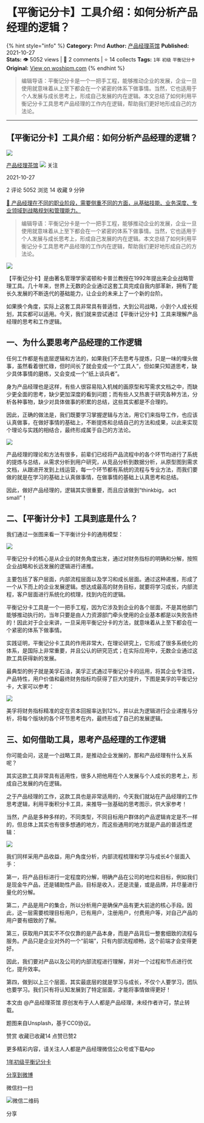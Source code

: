 # 【平衡记分卡】工具介绍：如何分析产品经理的逻辑？
{% hint style="info" %}
**Category:** Pmd
**Author:** [产品经理茶馆](https://www.woshipm.com/u/1132111)
**Published:** 2021-10-27  
**Stats:** 👁️ 5052 views | 💬 2 comments | ⭐ 14 collects
**Tags:** `1年` `初级` `平衡记分卡`
**Original:** [View on woshipm.com](https://www.woshipm.com/pmd/5189654.html)
{% endhint %}
> 编辑导语：平衡记分卡是一个一把手工程，能够推动企业的发展，企业一旦使用就意味着从上至下都会在一个紧密的体系下做事情。当然，它也适用于个人发展与成长思考上，形成自己发展的内在逻辑。本文总结了如何利用平衡记分卡工具思考产品经理的工作内在逻辑，帮助我们更好地形成自己的方法论。

---

## 【平衡记分卡】工具介绍：如何分析产品经理的逻辑？

[![](https://static.qidianla.com/woshipm_def_head_1.jpg?imageView2/1/w/72/h/72/q/100)](https://www.woshipm.com/u/1132111)

[产品经理茶馆](https://www.woshipm.com/u/1132111) ![](https://static.woshipm.com/tag/1101_1@2x.png) 关注

2021-10-27

2 评论 5052 浏览 14 收藏 9 分钟

[🔗 产品经理在不同的职业阶段，需要侧重不同的方面，从基础技能、业务深度、专业领域到战略规划和管理能力。](https://ke.qidianla.com/courses/90pm)

> 编辑导语：平衡记分卡是一个一把手工程，能够推动企业的发展，企业一旦使用就意味着从上至下都会在一个紧密的体系下做事情。当然，它也适用于个人发展与成长思考上，形成自己发展的内在逻辑。本文总结了如何利用平衡记分卡工具思考产品经理的工作内在逻辑，帮助我们更好地形成自己的方法论。

![](https://image.woshipm.com/wp-files/2021/10/6Nwh8aygINTykzlxH4CI.jpg)

【平衡记分卡】是由著名管理学家诺顿和卡普兰教授在1992年提出来企业战略管理工具。几十年来，世界上无数的企业通过这套工具完成自我内部革新，拥有了能长久发展的不断迭代的基础能力，让企业的未来上了一个新的台阶。

如果换个角度，实际上这套工具非常具有普适性，大到公司战略，小到个人成长规划，其实都可以适用。今天，我们就来尝试通过【平衡计记分卡】工具来理解产品经理的思考和工作逻辑。

## 一、为什么要思考产品经理的工作逻辑

任何工作都是有底层逻辑和方法的，如果我们不去思考与提炼，只是一味的埋头做事，虽然看着很忙碌，但时间长了就会变成一个“工具人”，但如果只知道思考，缺少具体事情的磨练，又会变成一个“纸上谈兵者”。

身为产品经理也是这样，有些人很容易陷入机械的画原型和写需求文档之中，而缺少更全面的思考，缺少更加深度的看到问题；而有些人又热衷于研究各种方法，分析各种事物，缺少对具体做事的积累的总结，这些其实都是不合理的。

因此，正确的做法是，我们既要学习掌握逻辑与方法，用它们来指导工作，也应该认真做事，在做好事情的基础上，不断提炼和总结自己的方法和成果，以此来实现个理论与实践的相结合，最终形成属于自己的方法论。

![](https://image.woshipm.com/wp-files/2021/10/4NmWcqnZwjLIUr9ZSX3J.png)

产品经理的理论和方法有很多，前辈们已经将产品流程中的各个环节均进行了系统的提炼与总结，从需求分析到用户研究，从竞品分析到数据分析，从原型图到需求文档，从跟进开发到上线运营，每一个环节都有系统的流程与专业方法，而我们要做的就是在学习的基础上认真做事情，在做事情的基础上认真思考和总结。

因此，做好产品经理的，逻辑其实很重要，而且应该做到“thinkbig， act small”！

## 二、【平衡计分卡】工具到底是什么？

我们通过一张图来看一下平衡计分卡的通用模型：

![](https://image.woshipm.com/wp-files/2021/10/GDx0gFizrtsVRPvQ79UA.png)

平衡记分卡的核心是从企业的财务角度出发，通过对财务指标的明确和分解，按照企业战略和长远发展的逻辑进行递推。

主要包括了客户层面，内部流程层面以及学习和成长层面。通过这种递推，形成了一个从下而上的企业发展逻辑。想达成最高的财务目标，就要将学习成长，内部流程，客户层面进行系统化的梳理，找到内在的逻辑。

平衡记分卡工具是一个一把手工程，因为它涉及到企业的各个层面，不是其他部门能够推动执行的，当年只要是由人力资源部门牵头使用的企业基本都是以失败告终的！因此对于企业来讲，一旦采用平衡记分卡的方法，就意味着从上至下都会在一个紧密的体系下做事情。

实践证明，平衡记分卡工具的作用非常大，在理论研究上，它形成了很多系统化的体系，是国际上非常重要，并且公认的研究范式；在实际应用中，无数企业通过这款工具获得新的发展。

最典型的例子就是美孚石油，美孚正式通过平衡记分卡的运用，将其企业专注性，产品特性，用户价值和最终财务指标均获得了巨大的提升，下图是美孚的平衡记分卡，大家可以参考：

![](https://image.woshipm.com/wp-files/2021/10/TbAqk3Aje8tOlQQWw27l.jpeg)

美孚将财务指标精准的定在资本回报率达到12%，并以此为逻辑进行企业递推与分析，将每个版块的各个环节思考在内，最终形成了自己的发展逻辑。

## 三、如何借助工具，思考产品经理的工作逻辑

你可能会问，这是一个战略工具，是推动企业发展的，那和产品经理有什么关系呢？

其实这款工具非常具有适用性，很多人把他用在个人发展与个人成长的思考上，形成自己发展的内在逻辑。

之于产品经理的工作，这款工具也是非常适用的，今天我们就站在产品经理的工作思考逻辑，利用平衡积分卡工具，来推导一张基础的思考图示，供大家参考！

当然，产品是多种多样的，不同类型，不同目标用户群体的产品逻辑肯定是不一样的，但总体上其实也有很多想通的地方，而这些通用的地方就是产品的普适性逻辑：

![](https://image.woshipm.com/wp-files/2021/10/AvgMSLtEYhk0k9kT0XW0.png)

我们同样采用产品收益，用户角度分析，内部流程梳理和学习与成长4个层面入手：

第一，将产品目标进行一定程度的分解，明确产品在公司的地位和目标，例如我们是现金牛产品，还是辅助性产品，目标是收入，还是流量，或是品牌，并尽量进行量化的分解。

第二，产品是用户的集合，所以分析用户是确保产品有更大前途的核心手段。因此，这一层需要梳理目标用户，已有用户，注册用户，付费用户等，对自己产品的用户要有细致的了解。

第三，获取用户其实不不仅仅靠的是产品本身，而是产品背后一整套细致的流程与服务。产品只是企业对外的一个“前端”，只有内部流程顺畅，这个前端才会变得更好。

因此，我们要对产品以及公司的内部流程进行理解，并对一个过程和节点进行优化，提升效率。

第四，做到以上三个层面，其实最底层的就是学习与成长，不仅个人要学习，团队也要学习。我们只有将认知发展到了特定层面，才能将事情做得更好！

本文由 @产品经理茶馆 原创发布于人人都是产品经理，未经作者许可，禁止转载。

题图来自Unsplash，基于CC0协议。

赞赏 收藏已收藏14 点赞已赞2

更多精彩内容，请关注人人都是产品经理微信公众号或下载App

[1年](https://www.woshipm.com/tag/1%e5%b9%b4)[初级](https://www.woshipm.com/tag/%e5%88%9d%e7%ba%a7)[平衡记分卡](https://www.woshipm.com/tag/%e5%b9%b3%e8%a1%a1%e8%ae%b0%e5%88%86%e5%8d%a1)

[分享到微博](https://service.weibo.com/share/share.php?appkey=2775287854&title=【平衡记分卡】工具介绍：如何分析产品经理的逻辑？&url=https://www.woshipm.com/pmd/5189654.html&pic=https://image.woshipm.com/wp-files/2021/10/6Nwh8aygINTykzlxH4CI.jpg)

微信扫一扫

![微信二维码](https://api.pwmqr.com/qrcode/create/?url=https://www.woshipm.com/pmd/5189654.html)

分享